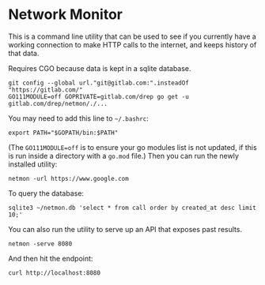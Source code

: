 # Network Monitor

This is a command line utility that can be used to see if you currently have a 
working connection to make HTTP calls to the internet, and keeps history of that
data.

Requires CGO because data is kept in a sqlite database.

```shell
git config --global url."git@gitlab.com:".insteadOf "https://gitlab.com/"
GO111MODULE=off GOPRIVATE=gitlab.com/drep go get -u gitlab.com/drep/netmon/./...
```

You may need to add this line to `~/.bashrc`:
```
export PATH="$GOPATH/bin:$PATH"
```

(The `GO111MODULE=off` is to ensure your go modules list is not updated, if this is run inside a directory with a `go.mod` file.)
Then you can run the newly installed utility:
```shell
netmon -url https://www.google.com
```

To query the database:
```shell
sqlite3 ~/netmon.db 'select * from call order by created_at desc limit 10;'
```

You can also run the utility to serve up an API that exposes past results.
```shell
netmon -serve 8080
```

And then hit the endpoint:
```shell
curl http://localhost:8080
```

